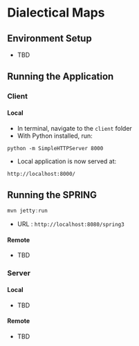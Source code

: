 # Dialectical Maps

## Environment Setup
- TBD

## Running the Application
### Client
#### Local
- In terminal, navigate to the `client` folder
- With Python installed, run:
```
python -m SimpleHTTPServer 8000
```
- Local application is now served at:
```
http://localhost:8000/
```

## Running the SPRING
```java
mvn jetty:run
```
* URL : `http://localhost:8080/spring3`

#### Remote
- TBD

### Server

#### Local
- TBD

#### Remote
- TBD
